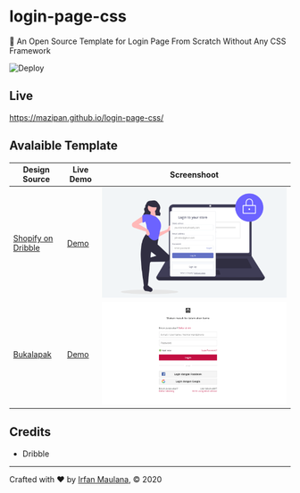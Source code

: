 # login-page-css

🔐 An Open Source Template for Login Page From Scratch Without Any CSS Framework

![Deploy](https://github.com/mazipan/login-page-css/workflows/Deploy/badge.svg?branch=master)

## Live

https://mazipan.github.io/login-page-css/

## Avalaible Template

| Design Source | Live Demo | Screenshoot |
|---|---|---|
| [Shopify on Dribble](https://dribbble.com/shots/3666951-Log-in-to-your-store) |  [Demo](https://mazipan.github.io/login-page-css/01-shopify/index.html) | ![](screenshoots/01-shopify.png) |
| [Bukalapak](https://www.bukalapak.com/login) |  [Demo](https://mazipan.github.io/login-page-css/02-bukalapak/index.html) | ![](screenshoots/02-bukalapak.png) |


## Credits

- Dribble

---

Crafted with ❤️ by [Irfan Maulana](https://mazipan.space/), © 2020 
